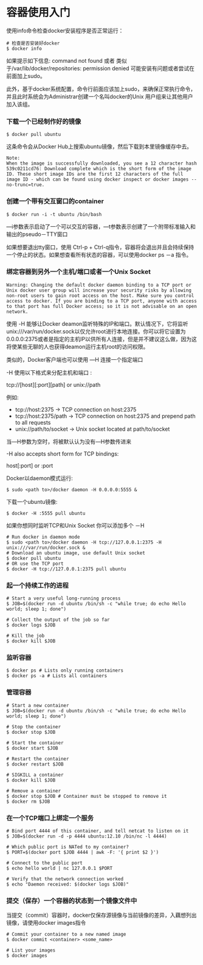 # 容器使用入门
使用info命令检查docker安装程序是否正常运行：

	# 检查是否安装好docker
	$ docker info

如果提示如下信息: command not found 或者 类似于/var/lib/docker/repositories: permission denied 可能安装有问题或者尝试在前面加上sudo。

此外，基于docker系统配置，命令行前面应该加上sudo，来确保正常执行命令，并且此时系统会为Administrar创建一个名叫docker的Unix 用户组来让其他用户加入该组。

### 下载一个已经制作好的镜像

	$ docker pull ubuntu

这条命令会从Docker Hub上搜索ubuntu镜像，然后下载到本里镜像缓存中去。


	Note:
	When the image is successfully downloaded, you see a 12 character hash 539c0211cd76: Download complete which is the short form of the image ID. These short image IDs are the first 12 characters of the full image ID - which can be found using docker inspect or docker images --no-trunc=true.

### 创建一个带有交互窗口的container


	$ docker run -i -t ubuntu /bin/bash

—i参数表示启动了一个可以交互的容器，—t参数表示创建了一个附带标准输入和输出的pseudo－TTY窗口

如果想要退出tty窗口，使用 Ctrl-p + Ctrl-q指令，容器将会退出并且会持续保持一个停止的状态。如果想查看所有状态的容器，可以使用docker ps －a 指令。

### 绑定容器到另外一个主机/端口或者一个Unix Socket
	Warning: Changing the default docker daemon binding to a TCP port or Unix docker user group will increase your security risks by allowing non-root users to gain root access on the host. Make sure you control access to docker. If you are binding to a TCP port, anyone with access to that port has full Docker access; so it is not advisable on an open network.

使用 -H 能够让Docker deamon监听特殊的IP和端口。默认情况下，它将监听unix:///var/run/docker.sock以仅允许root进行本地连接。你可以将它设置为0.0.0.0:2375或者是指定的主机IP以供所有人连接，但是并不建议这么做，因为这将使某些无聊的人也获得deamon运行主机root的访问权限。

类似的，Docker客户端也可以使用 —H 连接一个指定端口

-H 使用以下格式来分配主机和端口 :

tcp://[host][:port][path] or unix://path

例如:

* tcp://host:2375 -> TCP connection on host:2375
* tcp://host:2375/path -> TCP connection on host:2375 and prepend path to all requests
* unix://path/to/socket -> Unix socket located at path/to/socket


当—H参数为空时，将被默认认为没有—H参数传进来

-H also accepts short form for TCP bindings:

host[:port] or :port

Docker以daemon模式运行:

	$ sudo <path to>/docker daemon -H 0.0.0.0:5555 &

下载一个ubuntu镜像:

	$ docker -H :5555 pull ubuntu

如果你想同时监听TCP和Unix Socket 你可以添加多个 －H

	# Run docker in daemon mode
	$ sudo <path to>/docker daemon -H tcp://127.0.0.1:2375 -H unix:///var/run/docker.sock &
	# Download an ubuntu image, use default Unix socket
	$ docker pull ubuntu
	# OR use the TCP port
	$ docker -H tcp://127.0.0.1:2375 pull ubuntu

### 起一个持续工作的进程

	# Start a very useful long-running process
	$ JOB=$(docker run -d ubuntu /bin/sh -c "while true; do echo Hello world; sleep 1; done")

	# Collect the output of the job so far
	$ docker logs $JOB

	# Kill the job
	$ docker kill $JOB
### 监听容器

	$ docker ps # Lists only running containers
	$ docker ps -a # Lists all containers

### 管理容器

	# Start a new container
	$ JOB=$(docker run -d ubuntu /bin/sh -c "while true; do echo Hello world; sleep 1; done")

	# Stop the container
	$ docker stop $JOB

	# Start the container
	$ docker start $JOB

	# Restart the container
	$ docker restart $JOB

	# SIGKILL a container
	$ docker kill $JOB

	# Remove a container
	$ docker stop $JOB # Container must be stopped to remove it
	$ docker rm $JOB

### 在一个TCP端口上绑定一个服务

	# Bind port 4444 of this container, and tell netcat to listen on it
	$ JOB=$(docker run -d -p 4444 ubuntu:12.10 /bin/nc -l 4444)

	# Which public port is NATed to my container?
	$ PORT=$(docker port $JOB 4444 | awk -F: '{ print $2 }')

	# Connect to the public port
	$ echo hello world | nc 127.0.0.1 $PORT

	# Verify that the network connection worked
	$ echo "Daemon received: $(docker logs $JOB)"

### 提交（保存）一个容器的状态到一个镜像文件中

当提交（commit）容器时，docker仅保存源镜像与当前镜像的差异，入藕想列出镜像，请使用docker images指令

	# Commit your container to a new named image
	$ docker commit <container> <some_name>

	# List your images
	$ docker images

